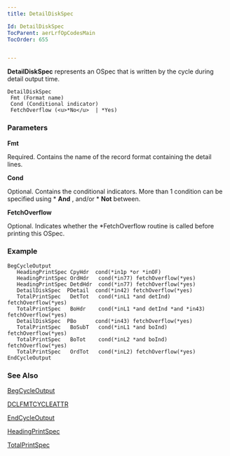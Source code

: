 ```yaml
---
title: DetailDiskSpec

Id: DetailDiskSpec
TocParent: aerLrfOpCodesMain
TocOrder: 655


---
```


**DetailDiskSpec** represents an OSpec that is written by the cycle during detail output time. 

```
DetailDiskSpec 
 Fmt (Format name) 
 Cond (Conditional indicator)
 FetchOverflow (<u>*No</u>  | *Yes)
```

### Parameters

**Fmt** 

Required. Contains the name of the record format containing the detail lines.


**Cond** 

Optional. Contains the conditional indicators. More than 1 condition can be specified using * **And** , and/or * **Not** between.


**FetchOverflow** 

Optional. Indicates whether the *FetchOverflow routine is called before printing this OSpec.


### Example

```
BegCycleOutput
   HeadingPrintSpec CpyHdr	cond(*in1p *or *inOF)  
   HeadingPrintSpec OrdHdr   cond(*in77) fetchOverflow(*yes)
   HeadingPrintSpec DetdHdr  cond(*in77) fetchOverflow(*yes)
   DetailDiskSpec  PDetail  cond(*in42) fetchOverflow(*yes)
   TotalPrintSpec   DetTot   cond(*inL1 *and detInd) fetchOverflow(*yes)
   TotalPrintSpec   BoHdr    cond(*inL1 *and detInd *and *in43) fetchOverflow(*yes)
   DetailDiskSpec  PBo      cond(*in43) fetchOverflow(*yes)
   TotalPrintSpec   BoSubT   cond(*inL1 *and boInd) fetchOverflow(*yes) 
   TotalPrintSpec   BoTot    cond(*inL2 *and boInd) fetchOverflow(*yes)
   TotalPrintSpec   OrdTot   cond(*inL2) fetchOverflow(*yes)
EndCycleOutput
```

<div>

### See Also
[BegCycleOutput](BegCycleOutput.html)

[DCLFMTCYCLEATTR](DCLFMTCYCLEATTR.html)

[EndCycleOutput](EndCycleOutput.html)

[HeadingPrintSpec](HeadingPrintSpec.html)

[TotalPrintSpec](TotalPrintSpec.html) 

